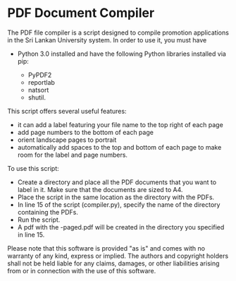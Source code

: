 # PDF Document Compiler

The PDF file compiler is a script designed to compile promotion applications in the Sri Lankan University system. In order to use it, you must have 
- Python 3.0 installed 
and have the following Python libraries installed via pip: 

  - PyPDF2
  - reportlab
  - natsort
  - shutil.

This script offers several useful features: 
- it can add a label featuring your file name to the top right of each page
- add page numbers to the bottom of each page
- orient landscape pages to portrait
- automatically add spaces to the top and bottom of each page to make room for the label and page numbers.

To use this script:
- Create a directory and place all the PDF documents that you want to label in it. Make sure that the documents are sized to A4.
- Place the script in the same location as the directory with the PDFs.
- In line 15 of the script (compiler.py), specify the name of the directory containing the PDFs.
- Run the script.
- A pdf with the <directory-name>-paged.pdf will be created in the directory you specified in line 15.

Please note that this software is provided "as is" and comes with no warranty of any kind, express or implied. The authors and copyright holders shall not be held liable for any claims, damages, or other liabilities arising from or in connection with the use of this software.
